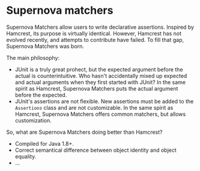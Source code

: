 # Supernova matchers

Supernova Matchers allow users to write declarative assertions.
Inspired by Hamcrest, its purpose is virtually identical.
However, Hamcrest has not evolved recently, and attempts to contribute have failed.
To fill that gap, Supernova Matchers was born.

The main philosophy:
* JUnit is a truly great prohect, but the expected argument before the actual is counterintuitive.
Who hasn't accidentally mixed up expected and actual arguments when they first started with JUnit?
In the same spirit as Hamcrest, Supernova Matchers puts the actual argument before the expected.
* JUnit's assertions are not flexible.
New assertions must be added to the `Assertions` class and are not customizable.
In the same spirit as Hamcrest, Supernova Matchers offers common matchers, but allows customization.

So, what are Supernova Matchers doing better than Hamcrest?
* Compiled for Java 1.8+.
* Correct semantical difference between object identity and object equality.
* ...
